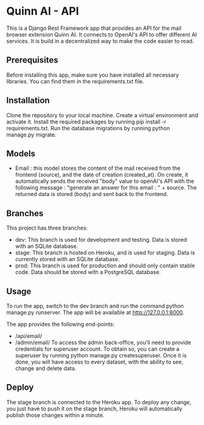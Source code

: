 # Quinn AI - API
This is a Django Rest Framework app that provides an API for the mail browser extension Quinn AI. It connects to OpenAI's API to offer different AI services. It is build in a decentralized way to make the code easier to read. 

## Prerequisites
Before installing this app, make sure you have installed all necessary libraries. You can find them in the requirements.txt file.
## Installation
Clone the repository to your local machine.
Create a virtual environment and activate it.
Install the required packages by running pip install -r requirements.txt.
Run the database migrations by running python manage.py migrate.
## Models
- Email : this model stores the content of the mail received from the frontend (source), and the date of creation (created_at). On create, it automatically sends the received "body" value to openAI's API with the following message : "generate an answer for this email : " + source. The returned data is stored (body) and sent back to the frontend. 
## Branches
This project has three branches:

- dev: This branch is used for development and testing. Data is stored with an SQLite database.
- stage: This branch is hosted on Heroku, and is used for staging. Data is currently stored with an SQLite database.
- prod: This branch is used for production and should only contain stable code. Data should be stored with a PostgreSQL database. 
## Usage
To run the app, switch to the dev branch and run the command python manage.py runserver. The app will be available at http://127.0.0.1:8000.

The app provides the following end-points: 
- /api/email/
- /admin/email/
To access the admin back-office, you'll need to provide credentials for superuser account. To obtain so, you can create a superuser by running python manage.py createsuperuser.
Once it is done, you will have access to every dataset, with the ability to see, change and delete data. 

## Deploy
The stage branch is connected to the Heroku app. To deploy any change, you just have to push it on the stage branch, Heroku will automatically publish those changes within a minute.
